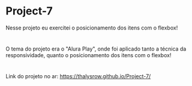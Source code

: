 # Project-7
Nesse projeto eu exercitei o posicionamento dos itens com o flexbox!
#
O tema do projeto era o "Alura Play", onde foi aplicado tanto a técnica da
responsividade, quanto o posicionamento dos itens com o flexbox!
#
Link do projeto no ar: https://thalysrow.github.io/Project-7/
